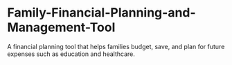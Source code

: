 # Family-Financial-Planning-and-Management-Tool
A financial planning tool that helps families budget, save, and plan for future expenses such as education and healthcare.
